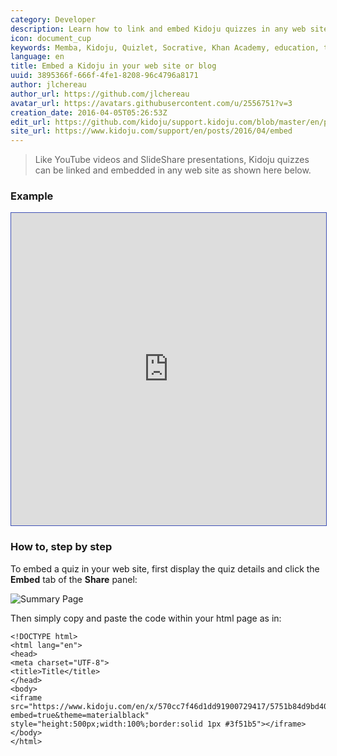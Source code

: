 ```yaml
---
category: Developer
description: Learn how to link and embed Kidoju quizzes in any web site like a YouTube video,
icon: document_cup
keywords: Memba, Kidoju, Quizlet, Socrative, Khan Academy, education, tablets, teach, learn, knowledge, quiz, test, link, embed
language: en
title: Embed a Kidoju in your web site or blog
uuid: 3895366f-666f-4fe1-8208-96c4796a8171
author: jlchereau
author_url: https://github.com/jlchereau
avatar_url: https://avatars.githubusercontent.com/u/2556751?v=3
creation_date: 2016-04-05T05:26:53Z
edit_url: https://github.com/kidoju/support.kidoju.com/blob/master/en/posts/2016/embed.md
site_url: https://www.kidoju.com/support/en/posts/2016/04/embed
---
```

> Like YouTube videos and SlideShare presentations, Kidoju quizzes can be linked and embedded in any web site as shown here below.

### Example

<iframe src="https://www.kidoju.com/en/x/570cc7f46d1dd91900729417/5751b84d9bd40219006d83b1?embed=true&theme=materialblack" style="height:500px;width:100%;border:solid 1px #3f51b5;"></iframe>

### How to, step by step

To embed a quiz in your web site, first display the quiz details and click the **Embed** tab of the  **Share** panel:

![Summary Page](https://raw.githubusercontent.com/kidoju/support.kidoju.com/master/en/posts/2016/embed.png)

Then simply copy and paste the code within your html page as in: 

```
<!DOCTYPE html>
<html lang="en">
<head>
<meta charset="UTF-8">
<title>Title</title>
</head>
<body>
<iframe src="https://www.kidoju.com/en/x/570cc7f46d1dd91900729417/5751b84d9bd40219006d83b1?embed=true&theme=materialblack"
style="height:500px;width:100%;border:solid 1px #3f51b5"></iframe>
</body>
</html>
```

